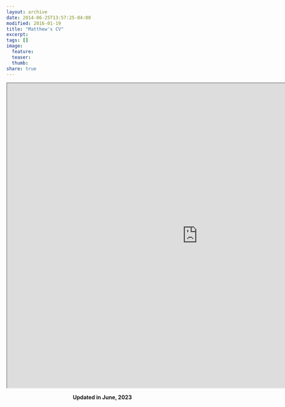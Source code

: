 ```yaml
---
layout: archive
date: 2014-06-25T13:57:25-04:00
modified: 2016-01-19
title: "Matthew's CV"
excerpt:
tags: []
image:
  feature:
  teaser:
  thumb:
share: true
---
```



<iframe src="https://drive.google.com/file/d/1X8S_HzKvKJcePOsIS5a8R8BTyOZV7BTe/preview" width="1000" height="800", align="center"></iframe>

<p align="center">
  <b>Updated in June, 2023</b><br>
  <b>  </b><br>
</p>
